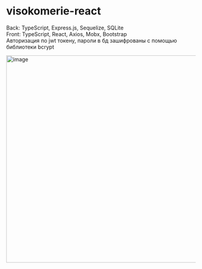 # visokomerie-react

Back: TypeScript, Express.js, Sequelize, SQLite  
Front: TypeScript, React, Axios, Mobx, Bootstrap  
Авторизация по jwt токену, пароли в бд зашифрованы с помощью библиотеки bcrypt

<img width="551" alt="image" src="https://user-images.githubusercontent.com/22370622/188127607-4eaf4bd4-5832-4af0-806c-907db06952e2.png">
